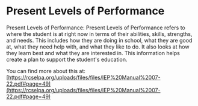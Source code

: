 # Present Levels of Performance
Present Levels of Performance: Present Levels of Performance refers to where the student is at right now in terms of their abilities, skills, strengths, and needs. This includes how they are doing in school, what they are good at, what they need help with, and what they like to do. It also looks at how they learn best and what they are interested in. This information helps create a plan to support the student's education.

You can find more about this at: [https://rcselpa.org/uploads/files/files/IEP%20Manual%2007-22.pdf#page=49](https://rcselpa.org/uploads/files/files/IEP%20Manual%2007-22.pdf#page=49)

